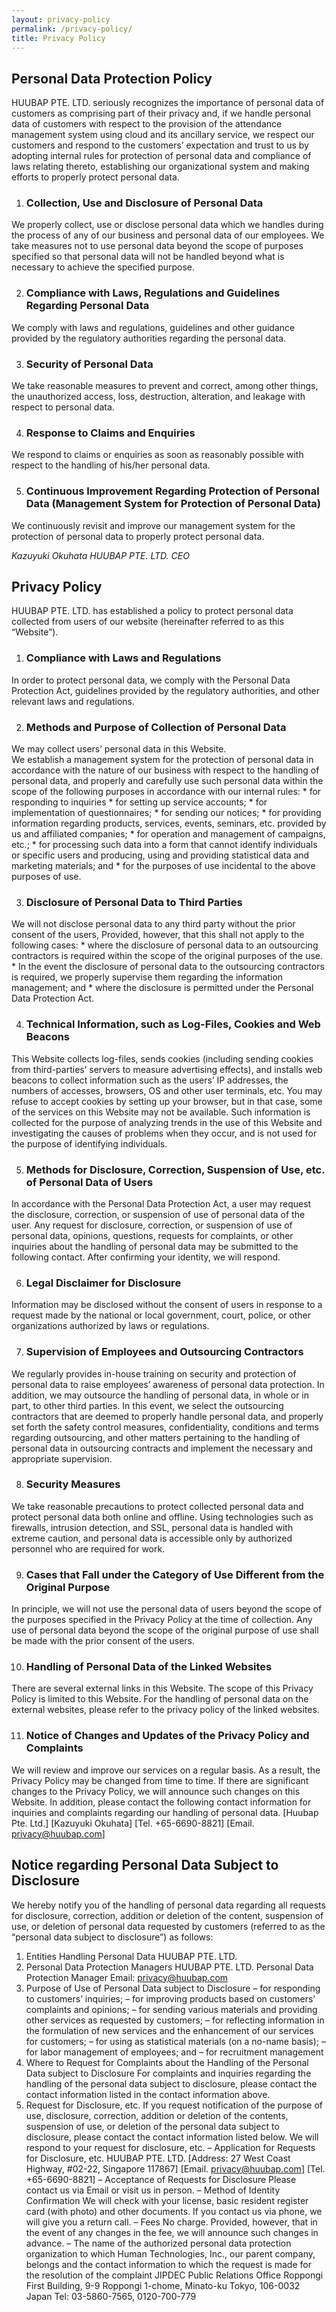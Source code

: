 ```yaml
---
layout: privacy-policy
permalink: /privacy-policy/
title: Privacy Policy
---
```

## Personal Data Protection Policy
HUUBAP PTE. LTD. seriously recognizes the importance of personal data of customers as comprising part of their privacy and, if we handle personal data of customers with respect to the provision of the attendance management system using cloud and its ancillary service, we respect our customers and respond to the customers’ expectation and trust to us by adopting internal rules for protection of personal data and compliance of laws relating thereto, establishing our organizational system and making efforts to properly protect personal data.

1. ### Collection, Use and Disclosure of Personal Data
We properly collect, use or disclose personal data which we handles during the process of any of our business and personal data of our employees. We take measures not to use personal data beyond the scope of purposes specified so that personal data will not be handled beyond what is necessary to achieve the specified purpose.

2. ### Compliance with Laws, Regulations and Guidelines Regarding Personal Data
We comply with laws and regulations, guidelines and other guidance provided by the regulatory authorities regarding the personal data.

3. ### Security of Personal Data
We take reasonable measures to prevent and correct, among other things, the unauthorized access, loss, destruction, alteration, and leakage with respect to personal data.

4. ### Response to Claims and Enquiries
We respond to claims or enquiries as soon as reasonably possible with respect to the handling of his/her personal data.

5. ### Continuous Improvement Regarding Protection of Personal Data (Management System for Protection of Personal Data)
We continuously revisit and improve our management system for the protection of personal data to properly protect personal data.

<cite>Kazuyuki Okuhata</cite>
<cite>HUUBAP PTE. LTD.</cite>
<cite>CEO</cite>

## Privacy Policy
HUUBAP PTE. LTD. has established a policy to protect personal data collected from users of our website (hereinafter referred to as this “Website”).

1. ### Compliance with Laws and Regulations
In order to protect personal data, we comply with the Personal Data Protection Act, guidelines provided by the regulatory authorities, and other relevant laws and regulations.

2. ### Methods and Purpose of Collection of Personal Data
We may collect users’ personal data in this Website. <br/>
We establish a management system for the protection of personal data in accordance with the nature of our business with respect to the handling of personal data, and properly and carefully use such personal data within the scope of the following purposes in accordance with our internal rules:
	* for responding to inquiries
	* for setting up service accounts;
	* for implementation of questionnaires;
	* for sending our notices;
	* for providing information regarding products, services, events, seminars, etc. provided by us and affiliated companies;
	* for operation and management of campaigns, etc.;
	* for processing such data into a form that cannot identify individuals or specific users and producing, using and providing statistical data and marketing materials; and
	* for the purposes of use incidental to the above purposes of use.


3. ### Disclosure of Personal Data to Third Parties
We will not disclose personal data to any third party without the prior consent of the users,
Provided, however, that this shall not apply to the following cases:
	* where the disclosure of personal data to an outsourcing contractors is required within the scope of the original purposes of the use.
	* In the event the disclosure of personal data to the outsourcing contractors is required, we properly supervise them regarding the information management; and
	* where the disclosure is permitted under the Personal Data Protection Act.
	
4. ### Technical Information, such as Log-Files, Cookies and Web Beacons
This Website collects log-files, sends cookies (including sending cookies from third-parties’ servers to measure advertising effects), and installs web beacons to collect information such as the users’ IP addresses, the numbers of accesses, browsers, OS and other user terminals, etc. You may refuse to accept cookies by setting up your browser, but in that case, some of the services on this Website may not be available. Such information is collected for the purpose of analyzing trends in the use of this Website and investigating the causes of problems when they occur, and is not used for the purpose of identifying individuals.

5. ### Methods for Disclosure, Correction, Suspension of Use, etc. of Personal Data of Users
In accordance with the Personal Data Protection Act, a user may request the disclosure, correction, or suspension of use of personal data of the user. Any request for disclosure, correction, or suspension of use of personal data, opinions, questions, requests for complaints, or other inquiries about the handling of personal data may be submitted to the following contact. After confirming your identity, we will respond.

6. ### Legal Disclaimer for Disclosure
Information may be disclosed without the consent of users in response to a request made by the national or local government, court, police, or other organizations authorized by laws or regulations.

7. ### Supervision of Employees and Outsourcing Contractors
We regularly provides in-house training on security and protection of personal data to raise employees’ awareness of personal data protection. In addition, we may outsource the handling of personal data, in whole or in part, to other third parties. In this event, we select the outsourcing contractors that are deemed to properly handle personal data, and properly set forth the safety control measures, confidentiality, conditions and terms regarding outsourcing, and other matters pertaining to the handling of personal data in outsourcing contracts and implement the necessary and appropriate supervision.

8. ### Security Measures
We take reasonable precautions to protect collected personal data and protect personal data both online and offline. Using technologies such as firewalls, intrusion detection, and SSL, personal data is handled with extreme caution, and personal data is accessible only by authorized personnel who are required for work.

9. ### Cases that Fall under the Category of Use Different from the Original Purpose
In principle, we will not use the personal data of users beyond the scope of the purposes specified in the Privacy Policy at the time of collection. Any use of personal data beyond the scope of the original purpose of use shall be made with the prior consent of the users.

10. ### Handling of Personal Data of the Linked Websites
There are several external links in this Website. The scope of this Privacy Policy is limited to this Website. For the handling of personal data on the external websites, please refer to the privacy policy of the linked websites.

11. ### Notice of Changes and Updates of the Privacy Policy and Complaints
We will review and improve our services on a regular basis. As a result, the Privacy Policy may be changed from time to time. If there are significant changes to the Privacy Policy, we will announce such changes on this Website. In addition, please contact the following contact information for inquiries and complaints regarding our handling of personal data.
[Huubap Pte. Ltd.]
[Kazuyuki Okuhata]
[Tel. +65-6690-8821]
[Email. privacy@huubap.com]

## Notice regarding Personal Data Subject to Disclosure
We hereby notify you of the handling of personal data regarding all requests for disclosure, correction, addition or deletion of the content, suspension of use, or deletion of personal data requested by customers (referred to as the “personal data subject to disclosure”) as follows:

1. Entities Handling Personal Data
HUUBAP PTE. LTD.
2. Personal Data Protection Managers
HUUBAP PTE. LTD. Personal Data Protection Manager
Email: privacy@huubap.com
3. Purpose of Use of Personal Data subject to Disclosure
– for responding to customers’ inquiries;
– for improving products based on customers’ complaints and opinions;
– for sending various materials and providing other services as requested by customers;
– for reflecting information in the formulation of new services and the enhancement of our services for customers;
– for using as statistical materials (on a no-name basis);
– for labor management of employees; and
– for recruitment management
4. Where to Request for Complaints about the Handling of the Personal Data subject to Disclosure
For complaints and inquiries regarding the handling of the personal data subject to disclosure, please contact the contact information listed in the contact information above.
5. Request for Disclosure, etc.
If you request notification of the purpose of use, disclosure, correction, addition or deletion of the contents, suspension of use, or deletion of the personal data subject to disclosure, please contact the contact information listed below. We will respond to your request for disclosure, etc.
– Application for Requests for Disclosure, etc.
HUUBAP PTE. LTD.
[Address: 27 West Coast Highway, #02-22, Singapore 117867]
[Email. privacy@huubap.com]
[Tel. +65-6690-8821]
– Acceptance of Requests for Disclosure
Please contact us via Email or visit us in person.
– Method of Identity Confirmation
We will check with your license, basic resident register card (with photo) and other documents. If you contact us via phone, we will give you a return call.
– Fees
No charge. Provided, however, that in the event of any changes in the fee, we will announce such changes in advance.
– The name of the authorized personal data protection organization to which Human Technologies, Inc., our parent company, belongs and the contact information to which the request is made for the resolution of the complaint
JIPDEC
Public Relations Office
Roppongi First Building, 9-9 Roppongi 1-chome,
Minato-ku Tokyo, 106-0032 Japan
Tel: 03-5860-7565, 0120-700-779